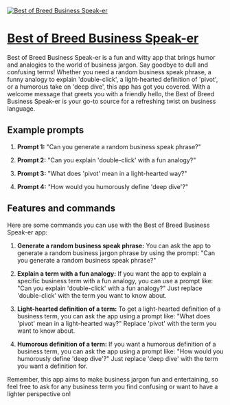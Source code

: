 [![Best of Breed Business Speak-er](https://files.oaiusercontent.com/file-EJlRRkJPzc19MMqcAZrtNu5X?se=2123-10-17T15%3A05%3A00Z&sp=r&sv=2021-08-06&sr=b&rscc=max-age%3D31536000%2C%20immutable&rscd=attachment%3B%20filename%3D37898e6f-7ba9-496e-96f2-186bead7819b.png&sig=0s9%2BnzCHoEuTaLEnL70bnFHCq58qcYRoGDANqLHNClw%3D)](https://chat.openai.com/g/g-QYl2ogk7i-best-of-breed-business-speak-er)

# [Best of Breed Business Speak-er](https://chat.openai.com/g/g-QYl2ogk7i-best-of-breed-business-speak-er)

Best of Breed Business Speak-er is a fun and witty app that brings humor and analogies to the world of business jargon. Say goodbye to dull and confusing terms! Whether you need a random business speak phrase, a funny analogy to explain 'double-click', a light-hearted definition of 'pivot', or a humorous take on 'deep dive', this app has got you covered. With a welcome message that greets you with a friendly hello, the Best of Breed Business Speak-er is your go-to source for a refreshing twist on business language.

## Example prompts

1. **Prompt 1:** "Can you generate a random business speak phrase?"

2. **Prompt 2:** "Can you explain 'double-click' with a fun analogy?"

3. **Prompt 3:** "What does 'pivot' mean in a light-hearted way?"

4. **Prompt 4:** "How would you humorously define 'deep dive'?"

## Features and commands

Here are some commands you can use with the Best of Breed Business Speak-er app:

1. **Generate a random business speak phrase:** You can ask the app to generate a random business jargon phrase by using the prompt: "Can you generate a random business speak phrase?"

2. **Explain a term with a fun analogy:** If you want the app to explain a specific business term with a fun analogy, you can use a prompt like: "Can you explain 'double-click' with a fun analogy?" Just replace 'double-click' with the term you want to know about.

3. **Light-hearted definition of a term:** To get a light-hearted definition of a business term, you can ask the app using a prompt like: "What does 'pivot' mean in a light-hearted way?" Replace 'pivot' with the term you want to know about.

4. **Humorous definition of a term:** If you want a humorous definition of a business term, you can ask the app using a prompt like: "How would you humorously define 'deep dive'?" Just replace 'deep dive' with the term you want a definition for.

Remember, this app aims to make business jargon fun and entertaining, so feel free to ask for any business term you find confusing or want to have a lighter perspective on!